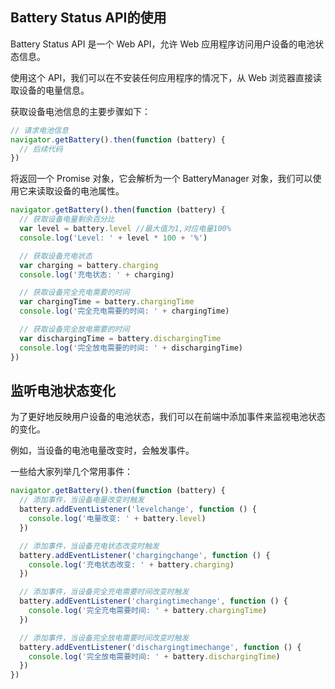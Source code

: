 ## Battery Status API的使用

Battery Status API 是一个 Web API，允许 Web 应用程序访问用户设备的电池状态信息。

使用这个 API，我们可以在不安装任何应用程序的情况下，从 Web 浏览器直接读取设备的电量信息。

获取设备电池信息的主要步骤如下：

```js
// 请求电池信息
navigator.getBattery().then(function (battery) {
  // 后续代码
})
```

将返回一个 Promise 对象，它会解析为一个 BatteryManager 对象，我们可以使用它来读取设备的电池属性。

```js
navigator.getBattery().then(function (battery) {
  // 获取设备电量剩余百分比
  var level = battery.level //最大值为1,对应电量100%
  console.log('Level: ' + level * 100 + '%')

  // 获取设备充电状态
  var charging = battery.charging
  console.log('充电状态: ' + charging)

  // 获取设备完全充电需要的时间
  var chargingTime = battery.chargingTime
  console.log('完全充电需要的时间: ' + chargingTime)

  // 获取设备完全放电需要的时间
  var dischargingTime = battery.dischargingTime
  console.log('完全放电需要的时间: ' + dischargingTime)
})
```

## 监听电池状态变化

为了更好地反映用户设备的电池状态，我们可以在前端中添加事件来监视电池状态的变化。

例如，当设备的电池电量改变时，会触发事件。

一些给大家列举几个常用事件：

```js
navigator.getBattery().then(function (battery) {
  // 添加事件，当设备电量改变时触发
  battery.addEventListener('levelchange', function () {
    console.log('电量改变: ' + battery.level)
  })

  // 添加事件，当设备充电状态改变时触发
  battery.addEventListener('chargingchange', function () {
    console.log('充电状态改变: ' + battery.charging)
  })

  // 添加事件，当设备完全充电需要时间改变时触发
  battery.addEventListener('chargingtimechange', function () {
    console.log('完全充电需要时间: ' + battery.chargingTime)
  })

  // 添加事件，当设备完全放电需要时间改变时触发
  battery.addEventListener('dischargingtimechange', function () {
    console.log('完全放电需要时间: ' + battery.dischargingTime)
  })
})
```